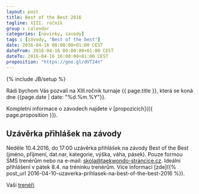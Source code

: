 ```yaml
---
layout: post
title: Best of the Best 2016
tagline: XIII. ročník
group : calendar
categories: [novinky, zavody]
tags : [závody, "Best of the best"]
date: 2016-04-16 08:00:00+01:00 CEST
dateFrom: 2016-04-16 09:00:00+01:00 CEST
dateTo: 2016-04-16 16:00:00+01:00 CEST
proposition: "https://goo.gl/dVT24n"
---
```

{% include JB/setup %}

Rádi bychom Vás pozvali na XIII.ročník turnaje {{ page.title }}, která se koná dne {{page.date | date: "%d.%m.%Y"}}. 

Kompletní informace o závodech najdete v [propozicích]({{ page.proposition }}).

## Uzávěrka přihlášek na závody

Neděle 10.4.2016, do 17:00 uzávěrka přihlášek na závody Best of the Best (jméno, příjmení, dat.nar, kategorie, výška, váha, pásek).
Pouze formou SMS trenérům nebo na e-mail: skola@taekwondo-strancice.cz. Ideální přihlášení v pátek 8.4. na tréninku trenérům.
Více informací [zde]({% post_url 2016-04-10-uzaverka-prihlasek-na-best-of-the-best-2016 %}).

Vaši [trenéři](/treneri)
